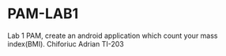 # PAM-LAB1 
Lab 1 PAM, create an android application which count your mass index(BMI). 
Chiforiuc Adrian TI-203
